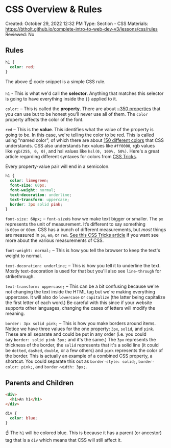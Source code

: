 # CSS Overview & Rules

Created: October 29, 2022 12:32 PM
Type: Section - CSS
Materials: https://btholt.github.io/complete-intro-to-web-dev-v3/lessons/css/rules
Reviewed: No

## Rules

```css
h1 {
  color: red;
}
```

The above ☝️ code snippet is a simple CSS rule.

`h1` - This is what we'd call the **selector**. Anything that matches this selector is going to have everything inside the `{}` applied to it.

`color:` – This is called the **property**. There are about [~350 properties](https://meiert.com/en/indices/css-properties/) that you can use but to be honest you'll never use all of them. The `color` property affects the color of the font.

`red` – This is the **value**. This identifies what the value of the property is going to be. In this case, we're telling the color to be red. This is called using "named color", of which there are about [150 different colors](https://css-tricks.com/snippets/css/named-colors-and-hex-equivalents/) that CSS understands. CSS also understands hex values like `#ff0000`, rgb values like `rgb(255, 0, 0)`, and hsl values like `hsl(0, 100%, 50%)`. Here's a great article regarding different syntaxes for colors from [CSS Tricks](https://css-tricks.com/nerds-guide-color-web/).

Every property-value pair will end in a semicolon.

```css
h1 {
  color: limegreen;
  font-size: 60px;
  font-weight: normal;
  text-decoration: underline;
  text-transform: uppercase;
  border: 3px solid pink;
}
```

`font-size: 60px;` – `font-size`is how we make text bigger or smaller. The `px` represents the unit of measurement. It’s different to say something is `60px` or `60em`. CSS has a bunch of different measurements, but *most* things are measured in `px`, `em`, or `rem`. [See this CSS Tricks article](https://css-tricks.com/the-lengths-of-css/) if you want see more about the various measurements of CSS.

`font-weight: normal;` – This is how you tell the browser to keep the text's weight to normal.

`text-decoration: underline;` – This is how you tell it to underline the text. Mostly text-decoration is used for that but you'll also see `line-through` for strikethrough.

`text-transform: uppercase;` – This can be a bit confusing because we're not changing the text inside the HTML tag but we're making everything uppercase. It will also do `lowercase` or `capitalize` (the latter being capitalize the first letter of each word.) Be careful with this since if your website supports other languages, changing the cases of letters will modify the meaning.

`border: 3px solid pink;` – This is how you make borders around items. Notice we have three values for the one property: `3px`, `solid`, and `pink`. These are all separate and could be put in any order (i.e. you could say `border: solid pink 3px;` and it's the same.) The `3px` represents the thickness of the border, the `solid` represents that it's a solid line (it could be `dotted`, `dashed`, `double`, or a few others) and `pink` represents the color of the border. This is actually an example of a combined CSS property, a shortcut. You could separate this out as `border-style: solid;`, `border-color: pink;`, and `border-width: 3px;`.

## Parents and Children

```html
<div>
  <h1>An h1</h1>
</div>
```

```css
div {
  color: blue;
}
```

☝️ The `h1` will be colored blue. This is because it has a parent (or ancestor) tag that is a `div` which means that CSS will still affect it.
